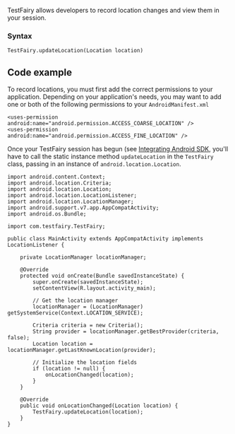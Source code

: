 TestFairy allows developers to record location changes and view them in your session.

### Syntax

```
TestFairy.updateLocation(Location location)
```

## Code example

To record locations, you must first add the correct permissions to your application. Depending on your application's needs, you may want to add one or both of the following permissions to your `AndroidManifest.xml`

```
<uses-permission android:name="android.permission.ACCESS_COARSE_LOCATION" />
<uses-permission android:name="android.permission.ACCESS_FINE_LOCATION" />
```

Once your TestFairy session has begun (see [Integrating Android SDK](http://docs.testfairy.com/Android/Integrating_Android_SDK.html), you'll have to call the static instance method `updateLocation` in the `TestFairy` class, passing in an instance of `android.location.Location`. 

```
import android.content.Context;
import android.location.Criteria;
import android.location.Location;
import android.location.LocationListener;
import android.location.LocationManager;
import android.support.v7.app.AppCompatActivity;
import android.os.Bundle;

import com.testfairy.TestFairy;

public class MainActivity extends AppCompatActivity implements LocationListener {

    private LocationManager locationManager;

    @Override
    protected void onCreate(Bundle savedInstanceState) {
        super.onCreate(savedInstanceState);
        setContentView(R.layout.activity_main);

        // Get the location manager
        locationManager = (LocationManager) getSystemService(Context.LOCATION_SERVICE);

        Criteria criteria = new Criteria();
        String provider = locationManager.getBestProvider(criteria, false);
        Location location = locationManager.getLastKnownLocation(provider);

        // Initialize the location fields
        if (location != null) {
            onLocationChanged(location);
        }
    }

    @Override
    public void onLocationChanged(Location location) {
        TestFairy.updateLocation(location);
    }
}
```
